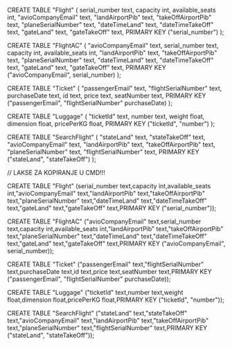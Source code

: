 CREATE TABLE "Flight" (
    serial_number text,
    capacity int,
    available_seats int,
    "avioCompanyEmail" text,
    "landAirportPib" text,
    "takeOffAirportPib" text,
    "planeSerialNumber" text,
    "dateTimeLand" text,
    "dateTimeTakeOff" text,
    "gateLand" text,
    "gateTakeOff" text,
    PRIMARY KEY ("serial_number")
);

CREATE TABLE "FlightAC" (
    "avioCompanyEmail" text,
    serial_number text,
    capacity int,
    available_seats int,
    "landAirportPib" text,
    "takeOffAirportPib" text,
    "planeSerialNumber" text,
    "dateTimeLand" text,
    "dateTimeTakeOff" text,
    "gateLand" text,
    "gateTakeOff" text,
    PRIMARY KEY ("avioCompanyEmail", serial_number)
);

CREATE TABLE "Ticket" (
    "passengerEmail" text,
    "flightSerialNumber" text,
    purchaseDate text,
    id text,
    price text,
    seatNumber text,
    PRIMARY KEY ("passengerEmail", "flightSerialNumber" purchaseDate)
);

CREATE TABLE "Luggage" (
    "ticketId" text,
    number text,
    weight float,
    dimension float,
    pricePerKG float,
    PRIMARY KEY ("ticketId", "number")
);

CREATE TABLE "SearchFlight" (
    "stateLand" text,
    "stateTakeOff" text,
    "avioCompanyEmail" text,
    "landAirportPib" text,
    "takeOffAirportPib" text,
    "planeSerialNumber" text,
    "flightSerialNumber" text,
    PRIMARY KEY ("stateLand", "stateTakeOff")
);


// LAKSE ZA KOPIRANJE U CMD!!!

CREATE TABLE "Flight" (serial_number text,capacity int,available_seats int,"avioCompanyEmail" text,"landAirportPib" text,"takeOffAirportPib" text,"planeSerialNumber" text,"dateTimeLand" text,"dateTimeTakeOff" text,"gateLand" text,"gateTakeOff" text,PRIMARY KEY ("serial_number"));

CREATE TABLE "FlightAC" ("avioCompanyEmail" text,serial_number text,capacity int,available_seats int,"landAirportPib" text,"takeOffAirportPib" text,"planeSerialNumber" text,"dateTimeLand" text,"dateTimeTakeOff" text,"gateLand" text,"gateTakeOff" text,PRIMARY KEY ("avioCompanyEmail", serial_number));

CREATE TABLE "Ticket" ("passengerEmail" text,"flightSerialNumber" text,purchaseDate text,id text,price text,seatNumber text,PRIMARY KEY ("passengerEmail", "flightSerialNumber" purchaseDate));

CREATE TABLE "Luggage" ("ticketId" text,number text,weight float,dimension float,pricePerKG float,PRIMARY KEY ("ticketId", "number"));

CREATE TABLE "SearchFlight" ("stateLand" text,"stateTakeOff" text,"avioCompanyEmail" text,"landAirportPib" text,"takeOffAirportPib" text,"planeSerialNumber" text,"flightSerialNumber" text,PRIMARY KEY ("stateLand", "stateTakeOff"));